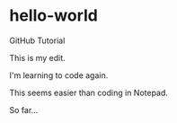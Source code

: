 # hello-world

GitHub Tutorial

<p>This is my edit.</p>
<p>I'm learning to code again.</p>
<p>This seems easier than coding in Notepad.</p>
<p>So far...</p>
